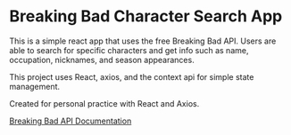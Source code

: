 # Breaking Bad Character Search App

This is a simple react app that uses the free Breaking Bad API. Users are able to search for specific characters and get info such as name, occupation, nicknames, and season appearances.

This project uses React, axios, and the context api for simple state management.

Created for personal practice with React and Axios.

[Breaking Bad API Documentation](https://breakingbadapi.com/documentation)
